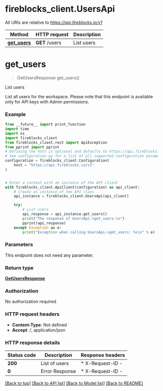 # fireblocks_client.UsersApi

All URIs are relative to *https://api.fireblocks.io/v1*

Method | HTTP request | Description
------------- | ------------- | -------------
[**get_users**](UsersApi.md#get_users) | **GET** /users | List users


# **get_users**
> GetUsersResponse get_users()

List users

List all users for the workspace.  Please note that this endpoint is available only for API keys with Admin permissions. 

### Example

```python
from __future__ import print_function
import time
import os
import fireblocks_client
from fireblocks_client.rest import ApiException
from pprint import pprint
# Defining the host is optional and defaults to https://api.fireblocks.io/v1
# See configuration.py for a list of all supported configuration parameters.
configuration = fireblocks_client.Configuration(
    host = "https://api.fireblocks.io/v1"
)


# Enter a context with an instance of the API client
with fireblocks_client.ApiClient(configuration) as api_client:
    # Create an instance of the API class
    api_instance = fireblocks_client.UsersApi(api_client)

    try:
        # List users
        api_response = api_instance.get_users()
        print("The response of UsersApi->get_users:\n")
        pprint(api_response)
    except Exception as e:
        print("Exception when calling UsersApi->get_users: %s\n" % e)
```

### Parameters
This endpoint does not need any parameter.

### Return type

[**GetUsersResponse**](GetUsersResponse.md)

### Authorization

No authorization required

### HTTP request headers

 - **Content-Type**: Not defined
 - **Accept**: */*, application/json

### HTTP response details
| Status code | Description | Response headers |
|-------------|-------------|------------------|
**200** | List of users |  * X-Request-ID -  <br>  |
**0** | Error Response |  * X-Request-ID -  <br>  |

[[Back to top]](#) [[Back to API list]](../README.md#documentation-for-api-endpoints) [[Back to Model list]](../README.md#documentation-for-models) [[Back to README]](../README.md)

